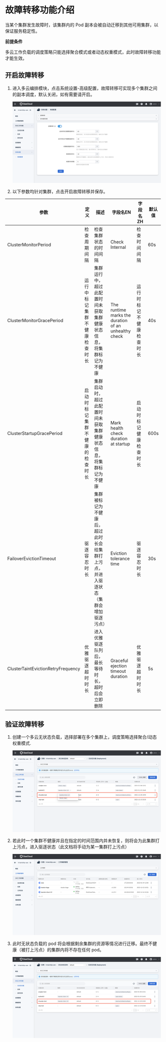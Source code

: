 # 故障转移功能介绍

当某个集群发生故障时，该集群内的 Pod 副本会被自动迁移到其他可用集群，以保证服务稳定性。

**前提条件**

多云工作负载的调度策略只能选择聚合模式或者动态权重模式，此时故障转移功能才能生效。

## 开启故障转移

1. 进入多云编排模块，点击系统设置-高级配置，故障转移可实现多个集群之间的副本调度，默认关闭，如有需要请开启。

    ![开启故障转移](../images/failover01.png)

2. 以下参数均针对集群，点击开启故障转移并保存。

| 参数                               | 定义                           | 描述                                                         | 字段名EN                                             | 字段名ZH                 | 默认值 |
| ---------------------------------- | ------------------------------ | ------------------------------------------------------------ | ---------------------------------------------------- | ------------------------ | ------ |
| ClusterMonitorPeriod               | 检查周期间隔                   | 检查集群状态的时间间隔                                       | Check Internal                                       | 检查时间间隔             | 60s    |
| ClusterMonitorGracePeriod          | 运行中标记集群不健康检查时长   | 集群运行中，超过此配置时间未获取集群健康状态信息，将集群标记为不健康 | The runtime marks the duration of an unhealthy check | 运行时标记不健康检查时长 | 40s    |
| ClusterStartupGracePeriod          | 启动时标记集群不健康的检查时长 | 集群启动时，超过此配置时间未获取集群健康状态信息，将集群标记为不健康 | Mark health check duration at startup                | 启动时标记健康检查时长   | 600s   |
| FailoverEvictionTimeout            | 驱逐容忍时长                   | 集群被标记为不健康后，超过此时长会给集群打上污点，并进入驱逐状态 （集群会增加驱逐污点） | Eviction tolerance time                              | 驱逐容忍时长             | 30s    |
| ClusterTaintEvictionRetryFrequency | 优雅驱逐超时时长               | 进入优雅驱逐队列后，最长等待时长，超时后会立即删除           | Graceful ejection timeout duration                   | 优雅驱逐超时时长         | 5s     |

## 验证故障转移

1. 创建一个多云无状态负载，选择部署在多个集群上，调度策略选择聚合/动态权重模式.

    ![创建一个多云无状态负载](../images/failover02.png)

2. 若此时一个集群不健康并且在指定的时间范围内并未恢复，则将会为此集群打上污点，进入驱逐状态（此文档将手动为某一集群打上污点）

    ![为集群打污点](../images/failover03.png)

3. 此时无状态负载的 pod 将会根据剩余集群的资源等情况进行迁移。最终不健康（被打上污点）的集群内将不存在任何 pod。

    ![pod迁移](../images/failover04.png)
